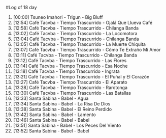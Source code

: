 #Log of 18 day

1. [00:00] Tsuneo Imahori - Trigun - Big Bluff
1. [12:54] Café Tacvba - Tiempo Trascurrido - Ojalá Que Llueva Café
1. [12:58] Café Tacvba - Tiempo Trascurrido - Chilanga Banda
1. [13:02] Café Tacvba - Tiempo Trascurrido - La Locomotora
1. [13:04] Café Tacvba - Tiempo Trascurrido - Chilanga Banda
1. [13:05] Café Tacvba - Tiempo Trascurrido - La Muerte Chiquita
1. [13:07] Café Tacvba - Tiempo Trascurrido - Cómo Te Extraño Mi Amor
1. [13:11] Café Tacvba - Tiempo Trascurrido - Chilanga Banda
1. [13:12] Café Tacvba - Tiempo Trascurrido - Las Flores
1. [13:14] Café Tacvba - Tiempo Trascurrido - Esa Noche
1. [13:18] Café Tacvba - Tiempo Trascurrido - Ingrata
1. [13:21] Café Tacvba - Tiempo Trascurrido - El Puñal y El Corazón
1. [13:27] Café Tacvba - Tiempo Trascurrido - El Aparato
1. [13:28] Café Tacvba - Tiempo Trascurrido - Rarotonga
1. [13:30] Café Tacvba - Tiempo Trascurrido - Las Batallas
1. [13:33] Santa Sabina - Babel - Agua
1. [13:34] Santa Sabina - Babel - La Risa De Dios
1. [13:38] Santa Sabina - Babel - El Reino Perdido
1. [13:42] Santa Sabina - Babel - Lamento
1. [13:46] Santa Sabina - Babel - Babel
1. [13:51] Santa Sabina - Babel - Los Peces Del Viento
1. [13:52] Santa Sabina - Babel - Babel
